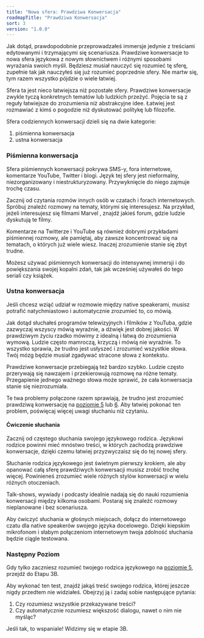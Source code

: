```yaml
---
title: "Nowa sfera: Prawdziwa Konwersacja"
roadmapTitle: "Prawdziwa Konwersacja"
sort: 3
version: "1.0.0"
---
```


Jak dotąd, prawdopodobnie przeprowadzałeś immersje jedynie z treściami edytowanymi i trzymającymi się scenariusza. Prawdziwe konwersacje to nowa sfera językowa z nowym słownictwem i różnymi sposobami wyrażania swoich myśli. Będziesz musiał nauczyć się rozumieć tę sferę, zupełnie tak jak nauczyłeś się już rozumieć poprzednie sfery. Nie martw się, tym razem wszystko pójdzie o wiele łatwiej.

Sfera ta jest nieco łatwiejsza niż pozostałe sfery. Prawdziwe konwersacje zwykle tyczą konkretnych tematów lub ludzkich przeżyć. Pojęcia te są z reguły łatwiejsze do zrozumienia niż abstrakcyjne idee. Łatwiej jest rozmawiać z kimś o pogodzie niż dyskutować politykę lub filozofie.

Sfera codziennych konwersacji dzieli się na dwie kategorie:
1. piśmienna konwersacja
1. ustna konwersacja

### Piśmienna konwersacja
Sfera piśmiennych konwersacji pokrywa SMS-y, fora internetowe, komentarze YouTube, Twitter i blogi. Język tej sfery jest nieformalny, niezorganizowany i niestrukturyzowany. Przywyknięcie do niego zajmuje trochę czasu.

Zacznij od czytania rozmów innych osób w czatach i forach internetowych. Spróbuj znaleźć rozmowy na tematy, którymi się interesujesz. Na przykład, jeżeli interesujesz się filmami Marvel , znajdź jakieś forum, gdzie ludzie dyskutują te filmy.

Komentarze na Twitterze i YouTube są również dobrymi przykładami piśmiennej rozmowy, ale pamiętaj, aby zawsze koncentrować się na tematach, o których już wiele wiesz. Inaczej zrozumienie stanie się zbyt trudne.

Możesz używać piśmiennych konwersacji do intensywnej immersji i do powiększania swojej kopalni zdań, tak jak wcześniej używałeś do tego seriali czy książek.

### Ustna konwersacja
Jeśli chcesz wziąć udział w rozmowie między native speakerami, musisz potrafić natychmiastowo i automatycznie zrozumieć to, co mówią.

Jak dotąd słuchałeś programów telewizyjnych i filmików z YouTuba, gdzie zazwyczaj wszyscy mówią wyraźnie, a dźwięk jest dobrej jakości. W prawdziwym życiu rzadko mówimy z idealną i łatwą do zrozumienia wymową. Ludzie często mamroczą, krzyczą i mówią nie wyraźnie. To wszystko sprawia, że trudno jest usłyszeć i zrozumieć wszystkie słowa. Twój mózg będzie musiał zgadywać stracone słowa z kontekstu.

Prawdziwe konwersacje przebiegają też bardzo szybko. Ludzie często przerywają się nawzajem i przekierowują rozmowę na różne tematy. Przegapienie jednego ważnego słowa może sprawić, że cała konwersacja stanie się niezrozumiała.

Te twa problemy połączone razem sprawiają, że trudno jest zrozumieć prawdziwą konwersację na [poziomie 5][level-5] lub [6][level-6]. Aby łatwiej pokonać ten problem, poświęcaj więcej uwagi słuchaniu niż czytaniu.

#### Ćwiczenie słuchania
Zacznij od częstego słuchania swojego językowego rodzica. Językowi rodzice powinni mieć mnóstwo treści, w których zachodzą prawdziwe konwersacje, dzięki czemu łatwiej przyzwyczaisz się do tej nowej sfery.

Słuchanie rodzica językowego jest świetnym pierwszy krokiem, ale aby opanować całą sferę prawdziwych konwersacji musisz zrobić trochę więcej. Powinieneś zrozumieć wiele różnych stylów konwersacji w wielu różnych otoczeniach.

Talk-shows, wywiady i podcasty idealnie nadają się do nauki rozumienia konwersacji między kilkoma osobami. Postaraj się znaleźć rozmowy nieplanowane i bez scenariusza.

Aby ćwiczyć słuchania w głośnych miejscach, dołącz do internetowego czatu dla native speakerów swojego języka docelowego. Dzięki kiepskim mikrofonom i słabym połączeniom internetowym twoja zdolność słuchania będzie ciągle testowana.

### Następny Poziom
Gdy tylko zaczniesz rozumieć twojego rodzica językowego na [ poziomie 5][level-5], przejdź do Etapu 3B.

Aby wykonać ten test, znajdź jakąś treść swojego rodzica, której jeszcze nigdy przedtem nie widziałeś. Obejrzyj ją i zadaj sobie następujące pytania:

1. Czy rozumiesz wszystkie przekazywane treści?
1. Czy automatycznie rozumiesz większość dialogu, nawet o nim nie myśląc?

Jeśli tak, to wspaniale! Widzimy się w etapie 3B.


[level-5]: /simplified/stage-2/a/measure-comprehension#Level-5-Comfortable


[level-5]: /simplified/stage-2/a/measure-comprehension#Level-5-Comfortable
[level-6]: /simplified/stage-2/a/measure-comprehension#Level-6-Automatic

